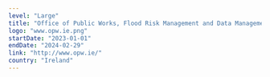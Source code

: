 ```yaml
---
level: "Large"
title: "Office of Public Works, Flood Risk Management and Data Management Section"
logo: "www.opw.ie.png"
startDate: "2023-01-01"
endDate: "2024-02-29"
link: "http://www.opw.ie/"
country: "Ireland"
---
```

